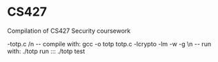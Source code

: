 # CS427
Compilation of CS427 Security coursework

-totp.c /n
-- compile with: gcc -o totp totp.c -lcrypto -lm -w -g \n
-- run with: ./totp run  :::  ./totp test
